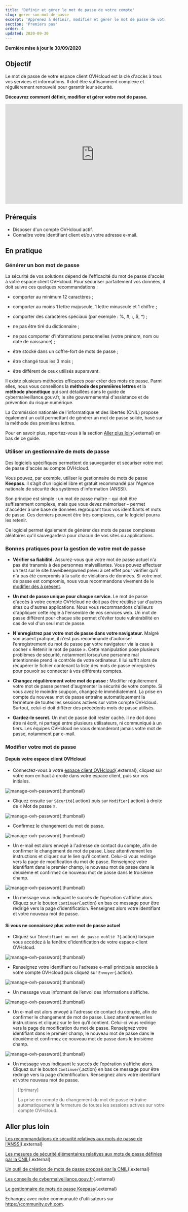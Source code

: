 ```yaml
---
title: 'Définir et gérer le mot de passe de votre compte'
slug: gerer-son-mot-de-passe
excerpt: 'Apprenez à définir, modifier et gérer le mot de passe de votre espace client OVHcloud'
section: 'Premiers pas'
order: 4
updated: 2020-09-30
---
```


**Dernière mise à jour le 30/09/2020**

## Objectif

Le mot de passe de votre espace client OVHcloud est la clé d'accès à tous vos services et informations. Il doit être suffisamment complexe et régulièrement renouvelé pour garantir leur sécurité.

**Découvrez comment définir, modifier et gérer votre mot de passe.**

<iframe width="560" height="315" src="https://www.youtube-nocookie.com/embed/odO58c4gJfc" frameborder="0" allow="accelerometer; autoplay; clipboard-write; encrypted-media; gyroscope; picture-in-picture" allowfullscreen></iframe>

## Prérequis

- Disposer d'un compte OVHcloud actif.
- Connaître votre identifiant client et/ou votre adresse e-mail.

## En pratique

### Générer un bon mot de passe

La sécurité de vos solutions dépend de l'efficacité du mot de passe d'accès à votre espace client OVHcloud. Pour sécuriser parfaitement vos données, il doit suivre ces quelques recommandations :

- comporter au minimum 12 caractères ;

- comporter au moins 1 lettre majuscule, 1 lettre minuscule et 1 chiffre ;

- comporter des caractères spéciaux (par exemple : %, #, :, $, *) ;

- ne pas être tiré du dictionnaire ;

- ne pas comporter d'informations personnelles (votre prénom, nom ou date de naissance) ;

- être stocké dans un coffre-fort de mots de passe ;

- être changé tous les 3 mois ;

- être différent de ceux utilisés auparavant.


Il existe plusieurs méthodes efficaces pour créer des mots de passe. Parmi elles, nous vous conseillons la **méthode des premières lettres** et la **méthode phonétique** qui sont détaillées dans le guide de cybermalveillance.gouv.fr, le site gouvernemental d'assistance et de prévention du risque numérique.

La Commission nationale de l'informatique et des libertés (CNIL) propose également un outil permettant de générer un mot de passe solide, basé sur la méthode des premières lettres.

Pour en savoir plus, reportez-vous à la section [Aller plus loin](https://docs.ovh.com/ca/fr/customer/gerer-son-mot-de-passe/#aller-plus-loin){.external} en bas de ce guide.

### Utiliser un gestionnaire de mots de passe

Des logiciels spécifiques permettent de sauvegarder et sécuriser votre mot de passe d'accès au compte OVHcloud.

Vous pouvez, par exemple, utiliser le gestionnaire de mots de passe **Keepass**. Il s’agit d’un logiciel libre et gratuit recommandé par l'Agence nationale de sécurité des systèmes d'information (ANSSI).

Son principe est simple : un mot de passe maître – qui doit être suffisamment complexe, mais que vous devez mémoriser – permet d'accéder à une base de données regroupant tous vos identifiants et mots de passe. Ces derniers peuvent être très complexes, car le logiciel pourra les retenir.

Ce logiciel permet également de générer des mots de passe complexes aléatoires qu'il sauvegardera pour chacun de vos sites ou applications.

### Bonnes pratiques pour la gestion de votre mot de passe

- **Vérifier sa fiabilité.** Assurez-vous que votre mot de passe actuel n'a pas été transmis à des personnes malveillantes. Vous pouvez effectuer un test sur le site haveibeenpwned prévu à cet effet pour vérifier qu'il n'a pas été compromis à la suite de violations de données.
Si votre mot de passe est compromis, nous vous recommandons vivement de le [modifier dès à présent](./#modifier-votre-mot-de-passe).

- **Un mot de passe unique pour chaque service.** Le mot de passe d'accès à votre compte OVHcloud ne doit pas être réutilisé sur d'autres sites ou d'autres applications. Nous vous recommandons d'ailleurs d'appliquer cette règle à l'ensemble de vos services web. Un mot de passe différent pour chaque site permet d'éviter toute vulnérabilité en cas de vol d'un seul mot de passe.

- **N'enregistrez pas votre mot de passe dans votre navigateur.** Malgré son aspect pratique, il n'est pas recommandé d'autoriser l’enregistrement du mot de passe par votre navigateur via la case à cocher « Retenir le mot de passe ».  Cette manipulation pose plusieurs problèmes de sécurité, notamment lorsqu’une personne mal intentionnée prend le contrôle de votre ordinateur. Il lui suffit alors de récupérer le fichier contenant la liste des mots de passe enregistrés pour pouvoir se connecter à vos différents comptes.

- **Changez régulièrement votre mot de passe :** Modifier régulièrement votre mot de passe permet d'augmenter la sécurité de votre compte. Si vous avez le moindre soupçon, changez-le immédiatement. La prise en compte du nouveau mot de passe entraîne automatiquement la fermeture de toutes les sessions actives sur votre compte OVHcloud. Surtout, celui-ci doit différer des précédents mots de passe utilisés.

- **Gardez-le secret.** Un mot de passe doit rester caché. Il ne doit donc être ni écrit, ni partagé entre plusieurs utilisateurs, ni communiqué à un tiers. Les équipes OVHcloud ne vous demanderont jamais votre mot de passe, notamment par e-mail.

### Modifier votre mot de passe

#### Depuis votre espace client OVHcloud

- Connectez-vous à votre [espace client OVHcloud](https://ca.ovh.com/auth/?action=gotomanager&from=https://www.ovh.com/ca/fr/&ovhSubsidiary=qc){.external}, cliquez sur votre nom en haut à droite dans votre espace client, puis sur vos initiales.

![manage-ovh-password](images/newhub2.png){.thumbnail}

- Cliquez ensuite sur `Sécurité`{.action} puis sur `Modifier`{.action} à droite de « Mot de passe ».

![manage-ovh-password](images/manage-password02.png){.thumbnail}

- Confirmez le changement du mot de passe.

![manage-ovh-password](images/manage-password03.png){.thumbnail}

- Un e-mail est alors envoyé à l'adresse de contact du compte, afin de confirmer le changement de mot de passe. Lisez attentivement les instructions et cliquez sur le lien qu’il contient. Celui-ci vous redirige vers la page de modification du mot de passe. Renseignez votre identifiant dans le premier champ, le nouveau mot de passe dans le deuxième et confirmez ce nouveau mot de passe dans le troisième champ.

![manage-ovh-password](images/account-password-modif-manager-step4.png){.thumbnail}

- Un message vous indiquant le succès de l’opération s’affiche alors. Cliquez sur le bouton `Continuer`{.action} en bas ce message pour être redirigé vers la page d’identification. Renseignez alors votre identifiant et votre nouveau mot de passe.

#### Si vous ne connaissez plus votre mot de passe actuel

- Cliquez sur `Identifiant ou mot de passe oublié ?`{.action} lorsque vous accédez à la fenêtre d'identification de votre espace-client OVHcloud.

![manage-ovh-password](images/account-password-modif-forgotten-step1.png){.thumbnail}

- Renseignez votre identifiant ou l'adresse e-mail principale associée à votre compte OVHcloud puis cliquez sur `Envoyer`{.action}.

![manage-ovh-password](images/account-password-modif-forgotten-step2.png){.thumbnail}

- Un message vous informant de l’envoi des informations s’affiche.

![manage-ovh-password](images/account-password-modif-forgotten-step3.png){.thumbnail}

- Un e-mail est alors envoyé à l'adresse de contact du compte, afin de confirmer le changement de mot de passe. Lisez attentivement les instructions et cliquez sur le lien qu’il contient. Celui-ci vous redirige vers la page de modification du mot de passe. Renseignez votre identifiant dans le premier champ, le nouveau mot de passe dans le deuxième et confirmez ce nouveau mot de passe dans le troisième champ.

![manage-ovh-password](images/account-password-modif-manager-step4.png){.thumbnail}

- Un message vous indiquant le succès de l’opération s’affiche alors. Cliquez sur le bouton `Continuer`{.action} en bas ce message pour être redirigé vers la page d’identification. Renseignez alors votre identifiant et votre nouveau mot de passe.

> [!primary]
>
> La prise en compte du changement du mot de passe entraîne automatiquement la fermeture de toutes les sessions actives sur votre compte OVHcloud.
>

## Aller plus loin

[Les recommandations de sécurité relatives aux mots de passe de l'ANSSI](https://www.ssi.gouv.fr/guide/recommandations-relatives-a-lauthentification-multifacteur-et-aux-mots-de-passe/){.external}

[Les mesures de sécurité élémentaires relatives aux mots de passe définies par la CNIL](https://www.cnil.fr/fr/authentification-par-mot-de-passe-les-mesures-de-securite-elementaires){.external}

[Un outil de création de mots de passe proposé par la CNIL](https://www.cnil.fr/fr/generer-un-mot-de-passe-solide){.external}

[Les conseils de cybermalveillance.gouv.fr](https://www.cybermalveillance.gouv.fr/tous-nos-contenus/){.external}

[Le gestionnaire de mots de passe Keepass](https://keepass.info/){.external}

Échangez avec notre communauté d'utilisateurs sur <https://community.ovh.com>.
